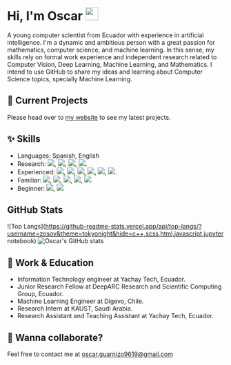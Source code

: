 # Hi, I'm Oscar <img src="https://raw.githubusercontent.com/MartinHeinz/MartinHeinz/master/wave.gif" width="30px">

A young computer scientist from Ecuador with experience in artificial intelligence. I'm a dynamic and ambitious person with a great passion for mathematics, computer science, and machine learning. In this sense, my skills rely on formal work experience and independent research related to Computer Vision, Deep Learning, Machine Learning, and Mathematics. I intend to use GitHub to share my ideas and learning about Computer Science topics, specially Machine Learning.

## 🚀 Current Projects
Please head over to [my website](https://zosov.github.io/) to see my latest projects.

## ✨ Skills

- Languages: Spanish, English
- Research: [![](https://img.shields.io/badge/Research-VGG-informational?style=flat&logo=ResearchGate&logoColor=white&color=2bbc8a)](https://arxiv.org/abs/1409.1556v6), [![](https://img.shields.io/badge/Research-ResNet-informational?style=flat&logo=ResearchGate&logoColor=white&color=2bbc8a)](https://arxiv.org/abs/1512.03385v1), [![](https://img.shields.io/badge/Research-MaskRCNN-informational?style=flat&logo=ResearchGate&logoColor=white&color=2bbc8a)](https://arxiv.org/abs/1703.06870), [![](https://img.shields.io/badge/Research-DeepQLearning-informational?style=flat&logo=ResearchGate&logoColor=white&color=2bbc8a)](https://storage.googleapis.com/deepmind-media/dqn/DQNNaturePaper.pdf).
- Experienced: ![](https://img.shields.io/badge/Code-Python-blue?style=flat&logo=Python&logoColor=white&color=3776AB), ![](https://img.shields.io/badge/Tools-PyTorch-orange?style=flat&logo=PyTorch&logoColor=white&color=EE4C2C), ![](https://img.shields.io/badge/Tools-Jupyter-blue?style=flat&logo=Jupyter&logoColor=white&color=F37626), ![](https://img.shields.io/badge/Tools-Deepstream-blue?style=flat&logo=NVIDIA&logoColor=white&color=76B900), ![](https://img.shields.io/badge/OS-Linux-blue?style=flat&logo=Linux&logoColor=white&color=FCC624), ![](https://img.shields.io/badge/Tools-Git-blue?style=flat&logo=Git&logoColor=white&color=F05032).
- Familiar: ![](https://img.shields.io/badge/Tools-TensorFlow-orange?style=flat&logo=TensorFlow&logoColor=white&color=FF6F00), ![](https://img.shields.io/badge/Tools-Docker-blue?style=flat&logo=Docker&logoColor=white&color=2496ED), ![](https://img.shields.io/badge/Tools-Pandas-blue?style=flat&logo=pandas&logoColor=white&color=150458), ![](https://img.shields.io/badge/Tools-Matplotlib-blue?style=flat&logo=Python&logoColor=white&color=3776AB), ![](https://img.shields.io/badge/Tools-OpenCV-blue?style=flat&logo=OpenCV&logoColor=white&color=5C3EE8)
- Beginner: ![](https://img.shields.io/badge/Tools-Unity3D-blue?style=flat&logo=Unity&logoColor=white&color=FFFFFF), ![](https://img.shields.io/badge/Code-C/C++-blue?style=flat&logo=C&logoColor=white&color=A8B9CC)

## GitHub Stats

![Top Langs](https://github-readme-stats.vercel.app/api/top-langs/?username=zosov&theme=tokyonight&hide=c++,scss,html,javascript,jupyter notebook) 
![Oscar's GitHub stats](https://github-readme-stats.vercel.app/api?username=zosov&count_private=true&show_icons=true&theme=tokyonight)

## 💼 Work & Education

* Information Technology engineer at Yachay Tech, Ecuador.
* Junior Research Fellow at DeepARC Research and Scientific Computing Group, Ecuador.
* Machine Learning Engineer at Digevo, Chile.
* Research Intern at KAUST, Saudi Arabia.
* Research Assistant and Teaching Assistant at Yachay Tech, Ecuador.

## 👯 Wanna collaborate?
Feel free to contact me at oscar.guarnizo9619@gmail.com
